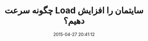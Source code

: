 ---
layout: post
title: "چگونه سرعت Load سایتمان را افزایش دهیم؟"
date: 2015-04-27 20:41:12
section: article
tags: performance
link: "http://www.majidonline.com/article/%DA%86%DA%AF%D9%88%D9%86%D9%87_%D8%B3%D8%B1%D8%B9%D8%AA_Load_%D8%B3%D8%A7%DB%8C%D8%AA%D9%85%D8%A7%D9%86_%D8%B1%D8%A7_%D8%A7%D9%81%D8%B2%D8%A7%DB%8C%D8%B4_%D8%AF%D9%87%DB%8C%D9%85.html"
user: "نوید کاشانی"
user_link: "http://navid.kashani.ir/"
---